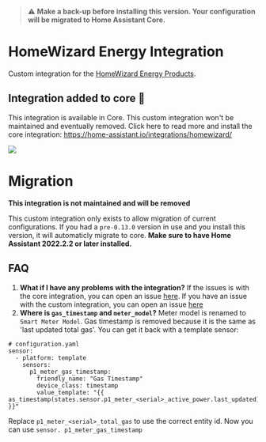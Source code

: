 
> ⚠️ **Make a back-up before installing this version. Your configuration will be migrated to Home Assistant Core.**

# HomeWizard Energy Integration
Custom integration for the [HomeWizard Energy Products](https://www.homewizard.nl/energie).

## Integration added to core :tada:
This integration is available in Core. This custom integration won't be maintained and eventually removed.  Click here to read more and install the core integration: https://home-assistant.io/integrations/homewizard/

<a href="https://my.home-assistant.io/redirect/config_flow_start?domain=homewizard" class="my badge" target="_blank"><img src="https://my.home-assistant.io/badges/config_flow_start.svg"></a>

# Migration
**This integration is not maintained and will be removed**

This custom integration only exists to allow migration of current configurations. If you had a `pre-0.13.0` version in use and you install this version, it will automaticly migrate to core. **Make sure to have Home Assistant 2022.2.2 or later installed.**

## FAQ
1. **What if I have any problems with the integration?**
If the issues is with the core integration, you can open an issue [here](https://github.com/home-assistant/core/issues/new?assignees=&labels=&template=bug_report.yml). If you have an issue with the custom integration, you can open an issue [here](https://github.com/DCSBL/ha-homewizard-energy/issues)
2. **Where is `gas_timestamp` and `meter_model`?**
Meter model is renamed to `Smart Meter Model`. Gas timestamp is removed because it is the same as 'last updated total gas'. You can get it back with a template sensor:
```
# configuration.yaml
sensor:
  - platform: template
    sensors:
      p1_meter_gas_timestamp:
        friendly_name: "Gas Timestamp"
        device_class: timestamp
        value_template: "{{ as_timestamp(states.sensor.p1_meter_<serial>_active_power.last_updated) }}"
```
Replace `p1_meter_<serial>_total_gas` to use the correct entity id. Now you can use `sensor. p1_meter_gas_timestamp`
